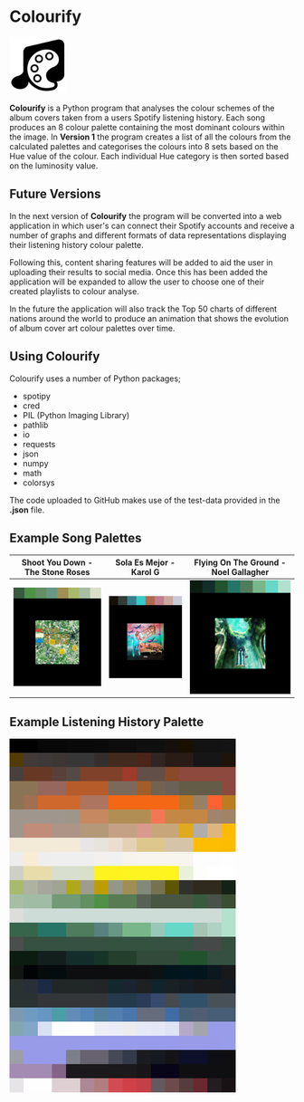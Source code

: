 # Colourify

<img src="https://raw.githubusercontent.com/RobertCooney99/Colourify/main/Images/Logo-V3-LARGE.png" width="100" height="100">

**Colourify** is a Python program that analyses the colour schemes of the album covers taken from a users Spotify listening history. Each song produces an 8 colour palette containing the most
dominant colours within the image. In **Version 1** the program creates a list of all the colours from the calculated palettes and categorises the colours into 8 sets based on
the Hue value of the colour. Each individual Hue category is then sorted based on the luminosity value.

## Future Versions

In the next version of **Colourify** the program will be converted into a web application in which user's can connect their Spotify accounts and receive a number of graphs and
different formats of data representations displaying their listening history colour palette.

Following this, content sharing features will be added to aid the user in uploading their results to social media. Once this has been added the application will be expanded to
allow the user to choose one of their created playlists to colour analyse.

In the future the application will also track the Top 50 charts of different nations around the world to produce an animation that shows the evolution of album cover art colour
palettes over time.

## Using Colourify

Colourify uses a number of Python packages;
- spotipy
- cred
- PIL (Python Imaging Library)
- pathlib
- io
- requests
- json
- numpy
- math
- colorsys

The code uploaded to GitHub makes use of the test-data provided in the **.json** file.

## Example Song Palettes

| **Shoot You Down - The Stone Roses** | **Sola Es Mejor - Karol G** | **Flying On The Ground - Noel Gallagher** |
| :----------------------------------: | :-------------------------: | :---------------------------------------: |
| ![Cover Palette](https://raw.githubusercontent.com/RobertCooney99/Colourify/main/Images/Palette%20-%20Shoot%20You%20Down%20-%20Remastered.png) | ![Cover Palette](https://raw.githubusercontent.com/RobertCooney99/Colourify/main/Images/Palette%20-%20SOLA%20ES%20MEJOR.png) | ![Cover Palette](https://raw.githubusercontent.com/RobertCooney99/Colourify/main/Images/Palette%20-%20Flying%20On%20The%20Ground.png) |

## Example Listening History Palette

![Example palette](https://raw.githubusercontent.com/RobertCooney99/Colourify/main/Images/V2%20-%20Palette.png)
